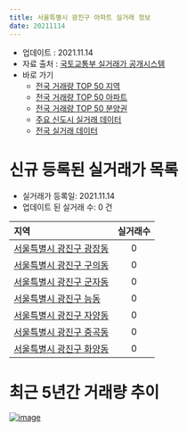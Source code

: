 ```yaml
---
title: 서울특별시 광진구 아파트 실거래 정보
date: 20211114
---
```


* 업데이트 : 2021.11.14
* 자료 출처 : [국토교통부 실거래가 공개시스템](http://rt.molit.go.kr)
* 바로 가기
    * [전국 거래량 TOP 50 지역](https://apt-info.github.io/apt-trade-info/tr)
    * [전국 거래량 TOP 50 아파트](https://apt-info.github.io/apt-trade-info/ta)
    * [전국 거래량 TOP 50 분양권](https://apt-info.github.io/apt-trade-info/tb)
    * [주요 신도시 실거래 데이터](https://apt-info.github.io/apt-trade-info/newtown)
    * [전국 실거래 데이터](https://apt-info.github.io/apt-trade-info/all)



<script async src="https://pagead2.googlesyndication.com/pagead/js/adsbygoogle.js"></script>
<!-- 기본광고 -->
<ins class="adsbygoogle"
     style="display:block"
     data-ad-client="ca-pub-1142216861245946"
     data-ad-slot="4805727019"
     data-ad-format="auto"
     data-full-width-responsive="true"></ins>
<script>
     (adsbygoogle = window.adsbygoogle || []).push({});
</script>


# 신규 등록된 실거래가 목록

* 실거래가 등록일: 2021.11.14
* 업데이트 된 실거래 수: 0 건


|지역|실거래수|
|:---|:---:|
|[서울특별시 광진구 광장동](https://apt-info.github.io/apt-trade-info/r86)|0|
|[서울특별시 광진구 구의동](https://apt-info.github.io/apt-trade-info/r85)|0|
|[서울특별시 광진구 군자동](https://apt-info.github.io/apt-trade-info/r89)|0|
|[서울특별시 광진구 능동](https://apt-info.github.io/apt-trade-info/r90)|0|
|[서울특별시 광진구 자양동](https://apt-info.github.io/apt-trade-info/r87)|0|
|[서울특별시 광진구 중곡동](https://apt-info.github.io/apt-trade-info/r84)|0|
|[서울특별시 광진구 화양동](https://apt-info.github.io/apt-trade-info/r88)|0|



<script async src="https://pagead2.googlesyndication.com/pagead/js/adsbygoogle.js"></script>
<!-- 기본광고 -->
<ins class="adsbygoogle"
     style="display:block"
     data-ad-client="ca-pub-1142216861245946"
     data-ad-slot="4805727019"
     data-ad-format="auto"
     data-full-width-responsive="true"></ins>
<script>
     (adsbygoogle = window.adsbygoogle || []).push({});
</script>


# 최근 5년간 거래량 추이


<div style="width:100%;">
    <canvas id="deal_progress" height="200"></canvas>
</div>

<script>
new Chart(document.getElementById("deal_progress"), {
    type: 'line',
    data: {
        labels: ['16.01','16.02','16.03','16.04','16.05','16.06','16.07','16.08','16.09','16.10','16.11','16.12','17.01','17.02','17.03','17.04','17.05','17.06','17.07','17.08','17.09','17.10','17.11','17.12','18.01','18.02','18.03','18.04','18.05','18.06','18.07','18.08','18.09','18.10','18.11','18.12','19.01','19.02','19.03','19.04','19.05','19.06','19.07','19.08','19.09','19.10','19.11','19.12','20.01','20.02','20.03','20.04','20.05','20.06','20.07','20.08','20.09','20.10','20.11','20.12','21.01','21.02','21.03','21.04','21.05','21.06','21.07','21.08','21.09','21.10','21.11'],
        datasets: [{
            label: '매매/분양권',
            data: [98,104,177,209,199,263,213,244,265,350,139,113,78,112,196,207,384,301,330,110,198,175,201,209,290,157,154,74,61,66,113,270,176,54,37,37,30,28,59,82,102,193,217,207,154,314,236,142,65,119,51,38,79,233,193,95,77,74,108,130,108,66,67,47,81,60,86,77,55,32,3],
            borderColor: "rgba(66, 133, 243, 1)",
            backgroundColor: "rgba(66, 133, 243, 0.05)",
            borderWidth: 1,
            pointRadius: 0,
            fill: false,
            lineTension: 0
        },{
            label: '전/월세',
            data: [252,254,253,232,209,223,202,207,211,265,243,238,220,294,257,224,249,247,237,264,258,249,268,306,333,282,343,223,212,216,214,270,337,307,293,298,289,235,243,189,215,190,190,185,208,256,249,299,265,325,220,183,186,245,269,189,196,259,235,269,237,240,216,192,246,224,269,268,200,248,62],
            borderColor: "rgba(255, 90, 0, 1)",
            backgroundColor: "rgba(255, 90, 0, 0.05)",
            borderWidth: 1,
            pointRadius: 0,
            fill: false,
            lineTension: 0
        },{
            label: '합계',
            data: [350,358,430,441,408,486,415,451,476,615,382,351,298,406,453,431,633,548,567,374,456,424,469,515,623,439,497,297,273,282,327,540,513,361,330,335,319,263,302,271,317,383,407,392,362,570,485,441,330,444,271,221,265,478,462,284,273,333,343,399,345,306,283,239,327,284,355,345,255,280,65],
            borderColor: "rgba(0, 0, 0, 1)",
            backgroundColor: "rgba(0, 0, 0, 0.03)",
            borderWidth: 0.1,
            pointRadius: 0,
            fill: true,
            lineTension: 0
        }
        ]
    },
    options: {
        responsive: true,
        title: {
            display: false
        },
        tooltips: {
            mode: 'index',
            intersect: false
        },
        hover: {
            mode: 'nearest',
            intersect: true
        },
        scales: {
            xAxes: [{
                display: true,
                scaleLabel: {
                    display: true,
                    labelString: '년/월'
                }
            }],
            yAxes: [{
                display: true,
                ticks: {
                    suggestedMin: 0,
                },
                scaleLabel: {
                    display: true,
                    labelString: '실거래 수'
                }
            }]
        }
    }
});

</script>


[![image](https://apt-info.github.io/images/2020-01-03-apt-trade-info/1024x500.png)](https://play.google.com/store/apps/details?id=com.aptinfo.apttradeinfo)

